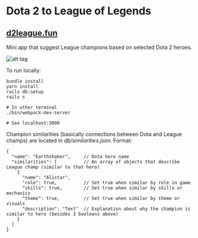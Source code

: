 # Dota 2 to League of Legends
## [d2league.fun](https://www.d2league.fun)

Mini app that suggest League champions based on selected Dota 2 heroes.

![alt tag](https://a.radikal.ru/a08/1907/63/5c127a91a2fb.png)

To run locally:

```
bundle install
yarn install
rails db:setup
rails s

# In other terminal
./bin/webpack-dev-server

# See localhost:3000
```

Champion similarities (basically connections between Dota and League champs) are located in *db/similarities.json*. Format:
```
{
  "name": "Earthshaker",     // Dota hero name
  "similarities": [          // An array of objects that describe League champ (similar to that hero)
    {
      "name": "Alistar",
      "role": true,          // Set true when similar by role in game
      "skills": true,        // Set true when similar by skills or mechanics
      "theme": true,         // Set true when similar by theme or visuals
      "description": "Text"  // Explanation about why the champion is similar to hero (besides 3 booleans above)
    }
  ]
}
```